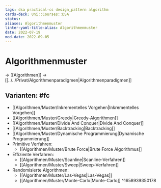 ```yaml
---
tags: dsa practical-cs design_pattern algorithm
cards-deck: Uni::Courses::DSA
status: 
aliases: Algorithmenmuster
linter-yaml-title-alias: Algorithmenmuster
date: 2022-07-19
mod-date: 2022-09-05
---
```


# Algorithmenmuster
-> [[Algorithmen]]
-> [[../../Privat/Algorithmenparadigmen|Algorithmenparadigmen]]

## Varianten: #fc
- [[Algorithmen/Muster/Inkrementelles Vorgehen|Inkrementelles Vorgehen]]
- [[Algorithmen/Muster/Greedy|Greedy-Algorithmen]]
- [[Algorithmen/Muster/Divide And Conquer|Divide And Conquer]]
- [[Algorithmen/Muster/Backtracking|Backtracking]]
- [[Algorithmen/Muster/Dynamische Programmierung|Dynamische Programmierung]]
- Primitive Verfahren:
	- [[Algorithmen/Muster/Brute Force|Brute Force Algorithmus]]
- Effiziente Verfahren:
	- [[Algorithmen/Muster/Scanline|Scanline-Verfahren]]
	- [[Algorithmen/Muster/Sweep|Sweep-Verfahren]]
- Randomisierte Algorithmen:
	- [[Algorithmen/Muster/Las-Vegas|Las-Vegas]]
	- [[Algorithmen/Muster/Monte-Carlo|Monte-Carlo]]
^1658939350178
